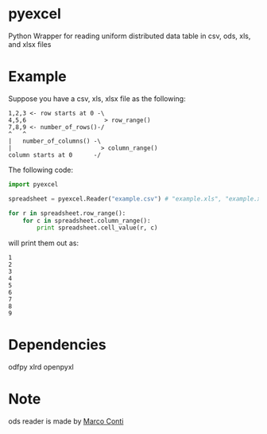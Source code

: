pyexcel
=======

Python Wrapper for reading uniform distributed data table in csv, ods, xls, and xlsx files


Example
=======

Suppose you have a csv, xls, xlsx file as the following:

```
1,2,3 <- row starts at 0 -\
4,5,6                      > row_range()
7,8,9 <- number_of_rows()-/
^   ^
|   number_of_columns() -\
|                         > column_range()
column starts at 0      -/
```

The following code:

```python
import pyexcel

spreadsheet = pyexcel.Reader("example.csv") # "example.xls", "example.xlsx", "example.ods"

for r in spreadsheet.row_range():
    for c in spreadsheet.column_range():
        print spreadsheet.cell_value(r, c)
```

will print them out as:

```
1
2
3
4
5
6
7
8
9
```

Dependencies
============

odfpy
xlrd
openpyxl


Note
=====

ods reader is made by [Marco Conti](https://github.com/marcoconti83/read-ods-with-odfpy)